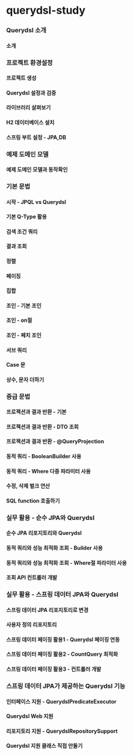 # querydsl-study

### Querydsl 소개
#### 소개


### 프로젝트 환경설정
#### 프로젝트 생성
#### Querydsl 설정과 검증
#### 라이브러리 살펴보기
#### H2 데이터베이스 설치
#### 스프링 부트 설정 - JPA,DB


### 예제 도메인 모델
#### 예제 도메인 모델과 동작확인


### 기본 문법
#### 시작 - JPQL vs Querydsl
#### 기본 Q-Type 활용
#### 검색 조건 쿼리
#### 결과 조회
#### 정렬
#### 페이징
#### 집합
#### 조인 - 기본 조인
#### 조인 - on절
#### 조인 - 페치 조인
#### 서브 쿼리
#### Case 문
#### 상수, 문자 더하기


### 중급 문법
#### 프로젝션과 결과 반환 - 기본
#### 프로젝션과 결과 반환 - DTO 조회
#### 프로젝션과 결과 반환 - @QueryProjection
#### 동적 쿼리 - BooleanBuilder 사용
#### 동적 쿼리 - Where 다중 파라미터 사용
#### 수정, 삭제 벌크 연산
#### SQL function 호출하기


### 실무 활용 - 순수 JPA와 Querydsl
#### 순수 JPA 리포지토리와 Querydsl
#### 동적 쿼리와 성능 최적화 조회 - Builder 사용
#### 동적 쿼리와 성능 최적화 조회 - Where절 파라미터 사용
#### 조회 API 컨트롤러 개발


### 실무 활용 - 스프링 데이터 JPA와 Querydsl
#### 스프링 데이터 JPA 리포지토리로 변경
#### 사용자 정의 리포지토리
#### 스프링 데이터 페이징 활용1 - Querydsl 페이징 연동
#### 스프링 데이터 페이징 활용2 - CountQuery 최적화
#### 스프링 데이터 페이징 활용3 - 컨트롤러 개발


### 스프링 데이터 JPA가 제공하는 Querydsl 기능
#### 인터페이스 지원 - QuerydslPredicateExecutor
#### Querydsl Web 지원
#### 리포지토리 지원 - QuerydslRepositorySupport
#### Querydsl 지원 클래스 직접 만들기














